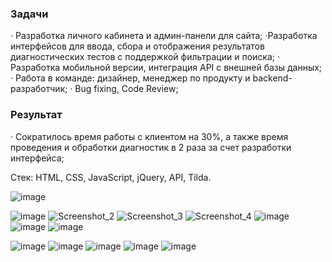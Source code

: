 ### Задачи
· Разработка личного кабинета и админ-панели для сайта;
 ·Разработка интерфейсов для ввода, сбора и отображения результатов диагностических тестов с поддержкой фильтрации и поиска;
· Разработка мобильной версии, интеграция API с внешней базы данных;
· Работа в команде: дизайнер, менеджер по продукту и backend-разработчик;
· Bug fixing, Code Review;

### Результат
· Сократилось время работы с клиентом на 30%, а также время проведения и обработки диагностик в 2 раза за счет разработки интерфейса;

Стек: HTML, CSS, JavaScript, jQuery, API, Tilda.

![image](https://github.com/MaSStiK/punkt-b/assets/72652605/ac121ccf-e528-4dcd-8673-dfecb352d456)

![image](https://github.com/MaSStiK/punkt-b/assets/72652605/a9900f46-fc3e-475d-8565-9f4de5cfa60b)
![Screenshot_2](https://github.com/MaSStiK/punkt-b/assets/72652605/5fcd4ed1-30a3-4a6a-bc40-a8ad7885fcd8)
![Screenshot_3](https://github.com/MaSStiK/punkt-b/assets/72652605/3b6f1bdf-b1f0-45cb-82c6-c87b9f5c7b03)
![Screenshot_4](https://github.com/MaSStiK/punkt-b/assets/72652605/3629d69d-edb3-4166-ab4b-e8f9d061e048)
![image](https://github.com/MaSStiK/punkt-b/assets/72652605/dd695e85-f8d7-4213-87eb-115806c06bdf)
![image](https://github.com/MaSStiK/punkt-b/assets/72652605/2cb82246-6cf7-4260-a982-77cb1b444097)
![image](https://github.com/MaSStiK/punkt-b/assets/72652605/f6c4f8ac-318a-4dab-98cf-db10f40750e3)


![image](https://github.com/MaSStiK/punkt-b/assets/72652605/5ac1e05a-cec0-4738-b362-38133eff683e)
![image](https://github.com/MaSStiK/punkt-b/assets/72652605/8c0690f0-988d-418e-a9be-cd9d05c77871)
![image](https://github.com/MaSStiK/punkt-b/assets/72652605/d97af567-cc4f-4842-ad35-1442e843490a)
![image](https://github.com/MaSStiK/punkt-b/assets/72652605/5449550f-296c-42bd-9436-85780fbcb26a)
![image](https://github.com/MaSStiK/punkt-b/assets/72652605/cb9ad24c-a59d-4b23-b3d0-97170a4da7f6)
